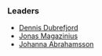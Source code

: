 ### Leaders

* [Dennis Dubrefjord](mailto:dennis.dubrefjord@owasp.org)
* [Jonas Magazinius](mailto:jonas.magazinius@owasp.org)
* [Johanna Abrahamsson](mailto:johanna.abrahamsson@owasp.org)
